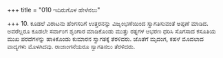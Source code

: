 +++
title = "010 ಇದಿರುಗೊಳ ಹೇಳೆನಲು"

+++
10. ಕೂಡಲೆ ವಿರಾಟನು ಹೆಂಗಸರಿಗೆ ಉತ್ತರನನ್ನು ವಿಜೃಂಭಣೆಯಿಂದ ಸ್ವಾಗತಿಸುವಂತೆ ಅಪ್ಪಣೆ ಮಾಡಿದ. ಅವರೆಲ್ಲರೂ ಕೂಡಲೇ ಸರ್ವಾಂಗ ಶೃಂಗಾರ ಮಾಡಿಕೊಂಡು ಮುತ್ತು ರತ್ನಗಳ ಆಭರಣ ಧರಿಸಿ ಸೊಗಸಾದ ಕಸೂತಿಯ ಮುಖ ಪರದೆಗಳನ್ನು ಹಾಕಿಕೊಂಡು ಕುಮಾರನ ಸ್ವಾಗತಕ್ಕೆ ತೆರಳಿದರು. ಜೊತೆಗೆ ಮೃದಂಗ, ಕಹಳೆ ಮೊದಲಾದ ವಾದ್ಯಗಳು ಮೊಳಗಿದವು. ರಾಜಾಂಗನೆಯರೂ ಸ್ವಾಗತಿಸಲು ತೆರಳಿದರು.